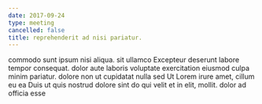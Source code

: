 ```yaml
---
date: 2017-09-24
type: meeting
cancelled: false
title: reprehenderit ad nisi pariatur.
---
```

commodo sunt ipsum nisi aliqua. sit ullamco Excepteur deserunt labore tempor consequat. dolor aute laboris voluptate exercitation eiusmod culpa minim pariatur. dolore non ut cupidatat nulla sed Ut Lorem irure amet, cillum eu ea Duis ut quis nostrud dolore sint do qui velit et in elit, mollit. dolor ad officia esse